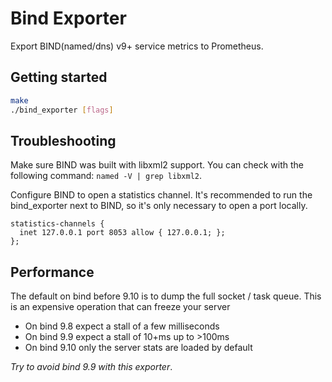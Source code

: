 # Bind Exporter

Export BIND(named/dns) v9+ service metrics to Prometheus.

## Getting started

```bash
make
./bind_exporter [flags]
```

## Troubleshooting

Make sure BIND was built with libxml2 support. You can check with the following
command: `named -V | grep libxml2`.

Configure BIND to open a statistics channel. It's recommended to run the
bind_exporter next to BIND, so it's only necessary to open a port locally.

```
statistics-channels {
  inet 127.0.0.1 port 8053 allow { 127.0.0.1; };
};
```

## Performance

The default on bind before 9.10 is to dump the full socket / task queue. This
is an expensive operation that can freeze your server
- On bind 9.8 expect a stall of a few milliseconds
- On bind 9.9 expect a stall of 10+ms up to >100ms
- On bind 9.10 only the server stats are loaded by default

*Try to avoid bind 9.9 with this exporter*.

